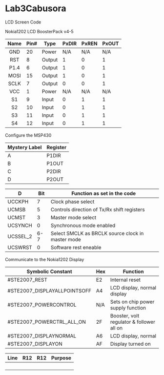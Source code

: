 Lab3Cabusora
============

LCD Screen Code

Nokia1202 LCD BoosterPack v4-5

| Name | Pin# | Type   | PxDIR | PxREN | PxOUT |
|:----:|------|--------|-------|-------|-------|
| GND  | 20   | Power  | N/A   | N/A   | N/A   |
| RST  | 8    | Output | 1     | 0     | 1     |
| P1.4 | 6    | Output | 1     | 0     | 1     |
| MOSI | 15   | Output | 1     | 0     | 1     |
| SCLK | 7    | Output | 0     | 0     | 1     |
| VCC  | 1    | Power  | N/A   | N/A   | N/A   |
| S1   | 9    | Input  | 0     | 1     | 1     |
| S2   | 10   | Input  | 0     | 1     | 1     |
| S3   | 11   | Input  | 0     | 1     | 1     |
| S4   | 12   | Input  | 0     | 1     | 1     |

Configure the MSP430

| Mystery Label | Register |
|---------------|----------|
| A             | P1DIR    |
| B             | P1OUT    |
| C             | P2DIR    |
| D             | P2OUT    |

| D        | Bit | Function as set in the code                       |
|----------|-----|---------------------------------------------------|
| UCCKPH   | 7   | Clock phase select                                |
| UCMSB    | 5   | Controls direction of Tx/Rx shift registers       |
| UCMST    | 3   | Master mode select                                |
| UCSYNCH  | 0   | Synchronous mode enabled                          |
| UCSSEL_2 | 6-7 | Select SMCLK as BRCLK source clock in master mode |
| UCSWRST  | 0   | Software rest eneable                             |

Communicate to the Nokia1202 Display

| Symbolic Constant            | Hex | Function                                  |
|------------------------------|-----|-------------------------------------------|
| #STE2007_REST                | E2  | Internal reset                            |
| #STE2007_DISPLAYALLPOINTSOFF | A4  | LCD display, normal display               |
| #STE2007_POWERCONTROL        | N/A | Sets on chip power supply function        |
| #STE2007_POWERCTRL_ALL_ON    | 2F  | Booster, volt regulator & follower all on |
| #STE2007_DISPLAYNORMAL       | A6  | LCD display, normal                       |
| #STE2007_DISPLAYON           | AF  | Display turned on  

| Line | R12 | R12 | Purpose |
|:----:|-----|-----|---------|
|      |     |     |         |
|      |     |     |         |
|      |     |     |         |
|      |     |     |         |

